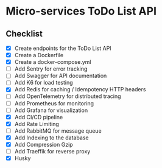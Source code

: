 # Micro-services ToDo List API

## Checklist

- [x] Create endpoints for the ToDo List API
- [x] Create a Dockerfile
- [x] Create a docker-compose.yml 
- [ ] Add Sentry for error tracking
- [ ] Add Swagger for API documentation
- [ ] Add K6 for load testing
- [x] Add Redis for caching / Idempotency HTTP headers
- [ ] Add OpenTelemetry for distributed tracing
- [ ] Add Prometheus for monitoring
- [ ] Add Grafana for visualization
- [x] Add CI/CD pipeline
- [x] Add Rate Limiting
- [ ] Add RabbitMQ for message queue
- [x] Add Indexing to the database
- [x] Add Compression Gzip
- [ ] Add Traeffik for reverse proxy
- [x] Husky